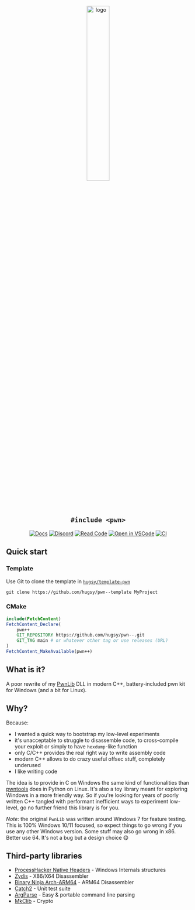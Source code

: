 
<p align="center">
  <img src="https://i.imgur.com/39XyWFo.png" alt="logo" title="logo pwn++" width=35% />
</p>

<h2 align="center"><code>#include &lt;pwn&gt;</code></h2>

<p align="center">
  <a href="https://hugsy.github.io/pwn--"><img alt="Docs" src="https://img.shields.io/badge/Docs-gh--pages-darkgreen"></a>
  <a href="https://discord.gg/5HmwPxy3HP"><img alt="Discord" src="https://img.shields.io/badge/Discord-BlahCats-yellow"></a>
  <a href="https://github.dev/hugsy/pwn--"><img alt="Read Code" src="https://img.shields.io/badge/Code-Read%20pwn++-brightgreen?logo=visualstudiocode"></a>
  <a href="https://open.vscode.dev/hugsy/pwn--"><img alt="Open in VSCode" src="https://img.shields.io/static/v1?logo=visualstudiocode&label=&message=Open%20in%20VSCode&labelColor=2c2c32&color=007acc&logoColor=007acc"></a>
  <a href="https://github.com/hugsy/pwn--/actions?query=workflow%3A%22CI+Build+for+MSVC%22"><img alt="CI" src="https://github.com/hugsy/pwn--/workflows/CI%20Build%20for%20MSVC/badge.svg"></a>
</p>

## Quick start

### Template

Use Git to clone the template in [`hugsy/template-pwn`](https://github.com/hugsy/pwn--template)

```console
git clone https://github.com/hugsy/pwn--template MyProject
```

### CMake

```cmake
include(FetchContent)
FetchContent_Declare(
    pwn++
    GIT_REPOSITORY https://github.com/hugsy/pwn--.git
    GIT_TAG main # or whatever other tag or use releases (URL)
)
FetchContent_MakeAvailable(pwn++)
```

## What is it?

A poor rewrite of my [PwnLib](https://github.com/hugsy/pwnlib) DLL in modern C++, battery-included pwn kit for Windows (and a bit for Linux).

## Why?

Because:
  - I wanted a quick way to bootstrap my low-level experiments
  - it's unacceptable to struggle to disassemble code, to cross-compile your exploit or simply to have `hexdump`-like function
  - only C/C++ provides the real right way to write assembly code
  - modern C++ allows to do crazy useful offsec stuff, completely underused
  - I like writing code

The idea is to provide in C on Windows the same kind of functionalities than [pwntools](https://github.com/Gallopsled/pwntools) does in Python on Linux. It's also a toy library meant for exploring Windows in a more friendly way. So if you're looking for years of poorly written C++ tangled with performant inefficient ways to experiment low-level, go no further friend this library is for you.

_Note_: the original `PwnLib` was written around Windows 7 for feature testing. This is 100% Windows 10/11 focused, so expect things to go wrong if you use any other Windows version. Some stuff may also go wrong in x86. Better use 64. It's not a bug but a design choice 😋

## Third-party libraries

 - [ProcessHacker Native Headers](https://github.com/winsiderss/phnt.git) - Windows Internals structures
 - [Zydis](https://github.com/zyantific/zydis) - X86/X64 Disassembler
 - [Binary Ninja Arch-ARM64](https://github.com/Vector35/arch-arm64) - ARM64 Disassembler
 - [Catch2](https://github.com/catchorg/Catch2) - Unit test suite
 - [ArgParse](https://github.com/p-ranav/argparse) - Easy & portable command line parsing
 - [MkClib](https://github.com/MarekKnapek/mk_clib) - Crypto
